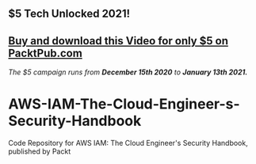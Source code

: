 ## $5 Tech Unlocked 2021!
[Buy and download this Video for only $5 on PacktPub.com](https://www.packtpub.com/product/aws-iam-the-cloud-engineer-s-security-handbook-video/9781838989484)
-----
*The $5 campaign         runs from __December 15th 2020__ to __January 13th 2021.__*

# AWS-IAM-The-Cloud-Engineer-s-Security-Handbook
Code Repository for AWS IAM: The Cloud Engineer's Security Handbook, published by Packt
